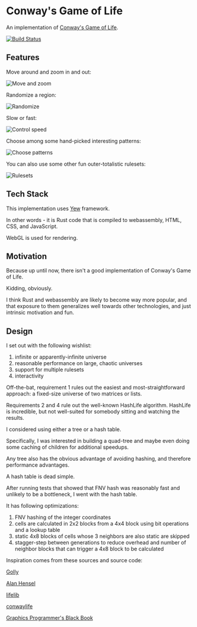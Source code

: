 # Conway's Game of Life

An implementation of [Conway's Game of Life](https://en.wikipedia.org/wiki/Conway's_Game_of_Life).

[![Build Status](https://travis-ci.com/jonstites/game_of_life.svg?branch=master)](https://travis-ci.com/jonstites/fractious)

## Features

Move around and zoom in and out:

![Move and zoom](https://raw.github.com/jonstites/game_of_life/master/.docs/move_and_zoom.gif?sanitize=true)


Randomize a region:

![Randomize](https://raw.github.com/jonstites/game_of_life/master/.docs/randomize.gif?sanitize=true)

Slow or fast:

![Control speed](https://raw.github.com/jonstites/game_of_life/master/.docs/speed.gif?sanitize=true)

Choose among some hand-picked interesting patterns:

![Choose patterns](https://raw.github.com/jonstites/game_of_life/master/.docs/choose_patterns.gif?sanitize=true)

You can also use some other fun outer-totalistic rulesets:

![Rulesets](https://raw.github.com/jonstites/game_of_life/master/.docs/rulesets.gif?sanitize=true)

## Tech Stack

This implementation uses [Yew](https://github.com/yewstack/yew) framework.

In other words - it is Rust code that is compiled to webassembly, HTML, CSS, and JavaScript.

WebGL is used for rendering.

## Motivation

Because up until now, there isn't a good implementation of Conway's Game of Life.

Kidding, obviously.

I think Rust and webassembly are likely to become way more popular, and that exposure to them generalizes well towards other technologies, and just intrinsic motivation and fun.

## Design

I set out with the following wishlist:

1. infinite or apparently-infinite universe
2. reasonable performance on large, chaotic universes
3. support for multiple rulesets
4. interactivity

Off-the-bat, requirement 1 rules out the easiest and most-straightforward approach: a fixed-size universe of two matrices or lists.

Requirements 2 and 4 rule out the well-known HashLife algorithm. HashLife is incredible, but not well-suited for somebody sitting and watching the results.

I considered using either a tree or a hash table.

Specifically, I was interested in building a quad-tree and maybe even doing some caching of children for additional speedups.

Any tree also has the obvious advantage of avoiding hashing, and therefore performance advantages.

A hash table is dead simple.

After running tests that showed that FNV hash was reasonably fast and unlikely to be a bottleneck, I went with the hash table. 

It has following optimizations:

1. FNV hashing of the integer coordinates
2. cells are calculated in 2x2 blocks from a 4x4 block using bit operations and a lookup table
3. static 4x8 blocks of cells whose 3 neighbors are also static are skipped
4. stagger-step between generations to reduce overhead and number of neighbor blocks that can trigger a 4x8 block to be calculated

Inspiration comes from these sources and source code:

[Golly](https://sourceforge.net/p/golly/code/ci/master/tree/gollybase/qlifealgo.h)

[Alan Hensel](http://www.ibiblio.org/lifepatterns/lifeapplet.html)

[lifelib](https://gitlab.com/apgoucher/lifelib)

[conwaylife](https://www.conwaylife.com/forums/viewtopic.php?f=7&t=3237)

[Graphics Programmer's Black Book](http://www.jagregory.com/abrash-black-book/#chapter-18-its-a-plain-wonderful-life)

